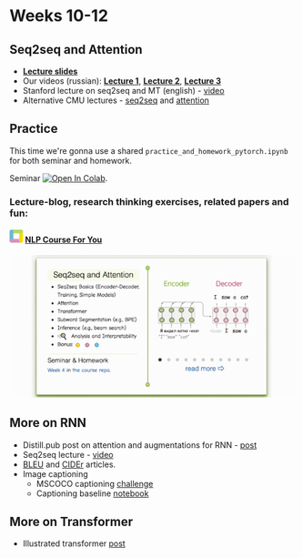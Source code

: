 # Weeks 10-12

## Seq2seq and Attention
* [__Lecture slides__](https://drive.google.com/file/d/1fTmGX5oJnYSxIWjIWyAe-M8Qp4E77SrQ/view?usp=sharing)
* Our videos (russian):  [__Lecture 1__](https://washington.zoom.us/rec/share/sJ-p9EUbXRwrZ1trDBV2B5a-xeX-H0OUjIEnr7YXFcdMIUamRtmyRMuB-sJZCT4W.Dcz0aUC5eDFhm82V), [__Lecture 2__](https://washington.zoom.us/rec/share/yGg5qUCGhWpG5sqVOYr3Vn9gr_AGkhrDND89zGgvCfMN8Aj_2b-Rwh6MkxWeqTPI.eCewrsoLtpFLq83R), [__Lecture 3__](https://washington.zoom.us/rec/share/yZzr3GwuV-rcAogg6jAwM9n1jWlPI1Si1zj7vlLTBvgmws7mtPidjs1n-YjaXhU.d_jZTn895PsmMK6F)
* Stanford lecture on seq2seq and MT (english) - [video](https://www.youtube.com/watch?v=IxQtK2SjWWM)
* Alternative CMU lectures - [seq2seq](https://www.youtube.com/watch?v=aHkgjfKvIhk&list=PL8PYTP1V4I8Ba7-rY4FoB4-jfuJ7VDKEE&index=20) and [attention](https://www.youtube.com/watch?v=ullLRKZ99qQ&index=21&list=PL8PYTP1V4I8Ba7-rY4FoB4-jfuJ7VDKEE)

## Practice
This time we're gonna use a shared `practice_and_homework_pytorch.ipynb` for both seminar and homework.

Seminar [![Open In Colab](https://colab.research.google.com/assets/colab-badge.svg)](https://colab.research.google.com/github/yandexdataschool/nlp_course/blob/2023/week04_seq2seq/practice_and_homework_pytorch.ipynb).

### Lecture-blog, research thinking exercises, related papers and fun: 
#### ![logo](../resources/course_logo.png) [NLP Course For You](https://lena-voita.github.io/nlp_course.html#preview_seq2seq_attn) 
![lecture_preview](../resources/seq2seq.gif)

## More on RNN
* Distill.pub post on attention and augmentations for RNN - [post](https://distill.pub/2016/augmented-rnns/)
* Seq2seq lecture - [video](https://www.youtube.com/watch?v=G5RY_SUJih4)
* [BLEU](http://www.aclweb.org/anthology/P02-1040.pdf) and [CIDEr](https://arxiv.org/pdf/1411.5726.pdf) articles.
* Image captioning
  * MSCOCO captioning [challenge](http://mscoco.org/dataset/#captions-challenge2015)
  * Captioning baseline [notebook](https://github.com/yandexdataschool/Practical_DL/tree/fall18/week07_seq2seq)

## More on Transformer
* Illustrated transformer [post](https://jalammar.github.io/illustrated-transformer/)

